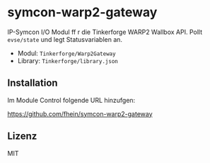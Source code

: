 # symcon-warp2-gateway

IP-Symcon I/O Modul ff r die Tinkerforge WARP2 Wallbox API. Pollt `evse/state` und legt Statusvariablen an.

- Modul: `Tinkerforge/Warp2Gateway`
- Library: `Tinkerforge/library.json`

## Installation

Im Module Control folgende URL hinzufgen:

https://github.com/fhein/symcon-warp2-gateway

## Lizenz

MIT
